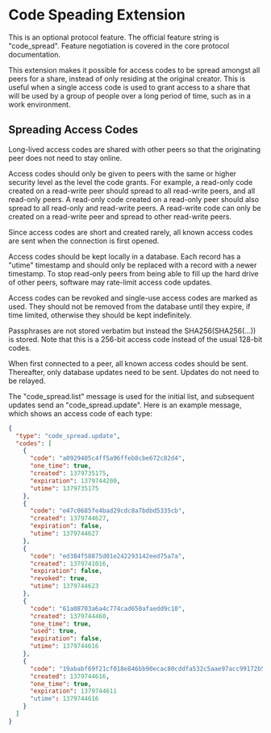 Code Speading Extension
=======================

This is an optional protocol feature.  The official feature string is
"code_spread".  Feature negotiation is covered in the core protocol
documentation.

This extension makes it possible for access codes to be spread amongst all
peers for a share, instead of only residing at the original creator.  This is
useful when a single access code is used to grant access to a share that will
be used by a group of people over a long period of time, such as in a work
environment.


Spreading Access Codes
----------------------

Long-lived access codes are shared with other peers so that the originating
peer does not need to stay online.

Access codes should only be given to peers with the same or higher security
level as the level the code grants.  For example, a read-only code created on a
read-write peer should spread to all read-write peers, and all read-only peers.
A read-only code created on a read-only peer should also spread to all
read-only and read-write peers.  A read-write code can only be created on a
read-write peer and spread to other read-write peers.

Since access codes are short and created rarely, all known access codes are
sent when the connection is first opened.

Access codes should be kept locally in a database.  Each record has a "utime"
timestamp and should only be replaced with a record with a newer timestamp.  To
stop read-only peers from being able to fill up the hard drive of other peers,
software may rate-limit access code updates.

Access codes can be revoked and single-use access codes are marked as used.
They should not be removed from the database until they expire, if time limited,
otherwise they should be kept indefinitely.

Passphrases are not stored verbatim but instead the SHA256(SHA256(...)) is
stored.  Note that this is a 256-bit access code instead of the usual 128-bit
codes.

When first connected to a peer, all known access codes should be sent.
Thereafter, only database updates need to be sent.  Updates do not need to be
relayed.

The "code_spread.list" message is used for the initial list, and subsequent
updates send an "code_spread.update".  Here is an example message, which shows
an access code of each type:


```json
{
  "type": "code_spread.update",
  "codes": [
    {
      "code": "a0929405c4ff5a96ffeb8cbe672c82d4",
      "one_time": true,
      "created": 1379735175,
      "expiration": 1379744200,
      "utime": 1379735175
    },
    {
      "code": "e47c0685fe4bad29cdc0a7bdbd5335cb",
      "created": 1379744627,
      "expiration": false,
      "utime": 1379744627
    },
    {
      "code": "ed384f58875d01e242293142eed75a7a",
      "created": 1379741016,
      "expiration": false,
      "revoked": true,
      "utime": 1379744623
    },
    {
      "code": "61a08703a6a4c774cad650afaedd9c10",
      "created": 1379744460,
      "one_time": true,
      "used": true,
      "expiration": false,
      "utime": 1379744616
    },
    {
      "code": "19ababf69f21cf018e846bb90ecac80cddfa532c5aae97acc99172b5be529fb7",
      "created": 1379744616,
      "one_time": true,
      "expiration": 1379744611
      "utime": 1379744616
    }
  ]
}
```


